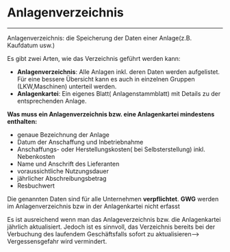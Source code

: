 # Anlagenverzeichnis
----
Anlagenverzeichnis: die Speicherung der Daten einer Anlage(z.B. Kaufdatum usw.)

Es gibt zwei Arten, wie das Verzeichnis geführt werden kann:
- **Anlagenverzeichnis**: Alle Anlagen inkl. deren Daten werden aufgelistet. Für eine bessere Übersicht kann es auch in einzelnen Gruppen (LKW,Maschinen) unterteil werden.
- **Anlagenkartei**: Ein eigenes Blatt( Anlagenstammblatt) mit Details zu  der entsprechenden Anlage.

**Was muss ein Anlagenverzeichnis bzw. eine Anlagenkartei mindestens enthalten:**
- genaue Bezeichnung der Anlage
- Datum der Anschaffung und Inbetriebnahme
- Anschaffungs- oder Herstellungskosten( bei Selbsterstellung) inkl. Nebenkosten
- Name und Anschrift des Lieferanten
- voraussichtliche Nutzungsdauer
- jährlicher Abschreibungsbetrag
- Resbuchwert

Die genannten Daten sind für  alle Unternehmen **verpflichtet**.
**GWG** werden im Anlagenverzeichnis bzw in der Anlagenkartei nicht erfasst

Es ist ausreichend wenn man das Anlageverzeichnis bzw. die Anlagenkartei jährlich aktualisiert. Jedoch ist es sinnvoll, das Verzeichnis bereits bei der Verbuchung des laufendem Geschäftsfalls sofort zu aktualisieren--> Vergessensgefahr wird vermindert.